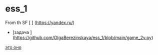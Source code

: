 # ess_1


From th SF [  ] (https://yandex.ru/)


* [задача ]  (https://github.com/OlgaBerezinskaya/ess_1/blob/main/game_2v.py)



<a href="https://lms.skillfactory.ru/courses/course-v1:SkillFactory+SDA-3.0+FEB2021/courseware/5e12472e892d47cca1b079226d05edee/6c0f320d3e0e43dc89466ed9cc2b3382/5?activate_block_id=block-v1%3ASkillFactory%2BSDA-3.0%2BFEB2021%2Btype%40vertical%2Bblock%407038dc0efa974604a5cf49637163c47e">это оно</a>






